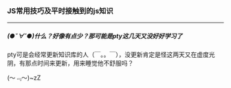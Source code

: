 ### JS常用技巧及平时接触到的js知识
---

##### (●ˇ∀ˇ●)什么？好像有点少？那可能是pty这几天又没好好学习了
pty可是会经常更新知识库的人（￣。。￣），没更新肯定是怪这两天又在虚度光阴，有那点时间来更新，用来睡觉他不舒服吗？

(～﹃～)~zZ